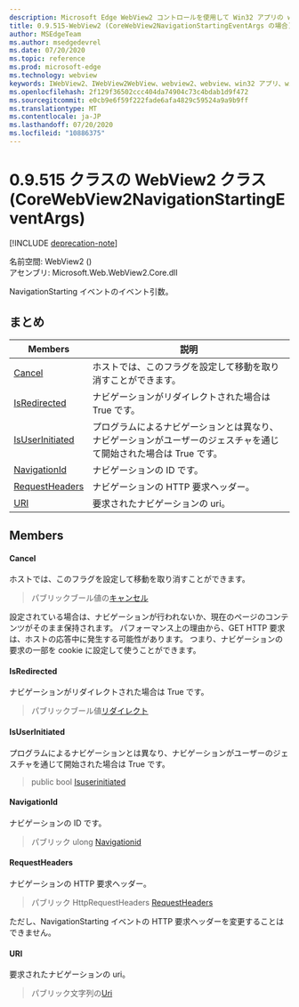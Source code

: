 ```yaml
---
description: Microsoft Edge WebView2 コントロールを使用して Win32 アプリの web コンテンツをホストする
title: 0.9.515-WebView2 (CoreWebView2NavigationStartingEventArgs の場合)
author: MSEdgeTeam
ms.author: msedgedevrel
ms.date: 07/20/2020
ms.topic: reference
ms.prod: microsoft-edge
ms.technology: webview
keywords: IWebView2、IWebView2WebView、webview2、webview、win32 アプリ、win32、edge、ICoreWebView2、ICoreWebView2Controller、browser control、edge html
ms.openlocfilehash: 2f129f36502ccc404da74904c73c4bdab1d9f472
ms.sourcegitcommit: e0cb9e6f59f222fade6afa4829c59524a9a9b9ff
ms.translationtype: MT
ms.contentlocale: ja-JP
ms.lasthandoff: 07/20/2020
ms.locfileid: "10886375"
---
```

# 0.9.515 クラスの WebView2 クラス (CoreWebView2NavigationStartingEventArgs) 

[!INCLUDE [deprecation-note](../../includes/deprecation-note.md)]

名前空間: WebView2 () \
アセンブリ: Microsoft.Web.WebView2.Core.dll

NavigationStarting イベントのイベント引数。

## まとめ

 Members                        | 説明
--------------------------------|---------------------------------------------
[Cancel](#cancel) | ホストでは、このフラグを設定して移動を取り消すことができます。
[IsRedirected](#isredirected) | ナビゲーションがリダイレクトされた場合は True です。
[IsUserInitiated](#isuserinitiated) | プログラムによるナビゲーションとは異なり、ナビゲーションがユーザーのジェスチャを通じて開始された場合は True です。
[NavigationId](#navigationid) | ナビゲーションの ID です。
[RequestHeaders](#requestheaders) | ナビゲーションの HTTP 要求ヘッダー。
[URI](#uri) | 要求されたナビゲーションの uri。

## Members

#### Cancel 

ホストでは、このフラグを設定して移動を取り消すことができます。

> パブリックブール値の[キャンセル](#cancel)

設定されている場合は、ナビゲーションが行われないか、現在のページのコンテンツがそのまま保持されます。 パフォーマンス上の理由から、GET HTTP 要求は、ホストの応答中に発生する可能性があります。 つまり、ナビゲーションの要求の一部を cookie に設定して使うことができます。

#### IsRedirected 

ナビゲーションがリダイレクトされた場合は True です。

> パブリックブール値[リダイレクト](#isredirected)

#### IsUserInitiated 

プログラムによるナビゲーションとは異なり、ナビゲーションがユーザーのジェスチャを通じて開始された場合は True です。

> public bool [Isuserinitiated](#isuserinitiated)

#### NavigationId 

ナビゲーションの ID です。

> パブリック ulong [Navigationid](#navigationid)

#### RequestHeaders 

ナビゲーションの HTTP 要求ヘッダー。

> パブリック HttpRequestHeaders [RequestHeaders](#requestheaders)

ただし、NavigationStarting イベントの HTTP 要求ヘッダーを変更することはできません。

#### URI 

要求されたナビゲーションの uri。

> パブリック文字列の[Uri](#uri)

